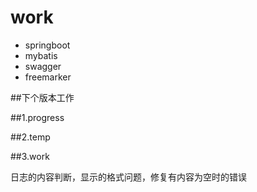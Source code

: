 # work
- springboot
- mybatis
- swagger
- freemarker

##下个版本工作

##1.progress


##2.temp

##3.work

日志的内容判断，显示的格式问题，修复有内容为空时的错误
